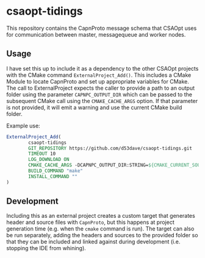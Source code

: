 # csaopt-tidings

This repository contains the CapnProto message schema that CSAOpt uses for communication between master, messagequeue and worker nodes.

## Usage

I have set this up to include it as a dependency to the other CSAOpt projects with the CMake command ```ExternalProject_Add()```. This includes a CMake Module to locate CapnProto and set up appropriate variables for CMake.
The call to ExternalProject expects the caller to provide a path to an output folder using the parameter ```CAPNPC_OUTPUT_DIR``` which can be passed to the subsequent CMake call using the ```CMAKE_CACHE_ARGS``` option. If that parameter is not provided, it will emit a warning and use the current CMake build folder.

Example use:
```CMake
ExternalProject_Add(
        csaopt-tidings
        GIT_REPOSITORY https://github.com/d53dave/csaopt-tidings.git
        TIMEOUT 10
        LOG_DOWNLOAD ON
        CMAKE_CACHE_ARGS -DCAPNPC_OUTPUT_DIR:STRING=${CMAKE_CURRENT_SOURCE_DIR}/include/tidings
        BUILD_COMMAND "make"
        INSTALL_COMMAND ""
)
```

## Development

Including this as an external project creates a custom target that generates header and source files with ```CapnProto```, but this happens at project generation time (e.g. when the ```cmake``` command is run).
The target can also be run separately, adding the headers and sources to the provided folder so that they can be included and linked against during development (i.e. stopping the IDE from whining).
